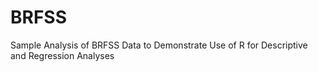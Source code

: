 # BRFSS
Sample Analysis of BRFSS Data to Demonstrate Use of R for Descriptive and Regression Analyses
